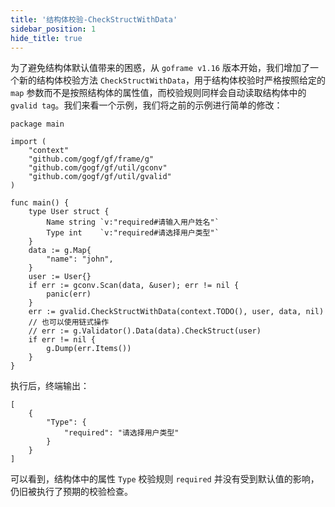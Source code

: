 ```yaml
---
title: '结构体校验-CheckStructWithData'
sidebar_position: 1
hide_title: true
---
```


为了避免结构体默认值带来的困惑，从 `goframe v1.16` 版本开始，我们增加了一个新的结构体校验方法 `CheckStructWithData`，用于结构体校验时严格按照给定的 `map` 参数而不是按照结构体的属性值，而校验规则同样会自动读取结构体中的 `gvalid tag`。我们来看一个示例，我们将之前的示例进行简单的修改：

```
package main

import (
	"context"
	"github.com/gogf/gf/frame/g"
	"github.com/gogf/gf/util/gconv"
	"github.com/gogf/gf/util/gvalid"
)

func main() {
	type User struct {
		Name string `v:"required#请输入用户姓名"`
		Type int    `v:"required#请选择用户类型"`
	}
	data := g.Map{
		"name": "john",
	}
	user := User{}
	if err := gconv.Scan(data, &user); err != nil {
		panic(err)
	}
	err := gvalid.CheckStructWithData(context.TODO(), user, data, nil)
	// 也可以使用链式操作
	// err := g.Validator().Data(data).CheckStruct(user)
	if err != nil {
		g.Dump(err.Items())
	}
}
```

执行后，终端输出：

```
[
    {
        "Type": {
            "required": "请选择用户类型"
        }
    }
]
```

可以看到，结构体中的属性 `Type` 校验规则 `required` 并没有受到默认值的影响，仍旧被执行了预期的校验检查。